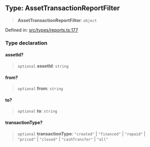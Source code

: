 
## Type: AssetTransactionReportFilter

> **AssetTransactionReportFilter**: `object`

Defined in: [src/types/reports.ts:177](https://github.com/centrifuge/sdk/blob/e8e313ed95c35b522a7e87515220a81ae2649430/src/types/reports.ts#L177)

### Type declaration

#### assetId?

> `optional` **assetId**: `string`

#### from?

> `optional` **from**: `string`

#### to?

> `optional` **to**: `string`

#### transactionType?

> `optional` **transactionType**: `"created"` \| `"financed"` \| `"repaid"` \| `"priced"` \| `"closed"` \| `"cashTransfer"` \| `"all"`
